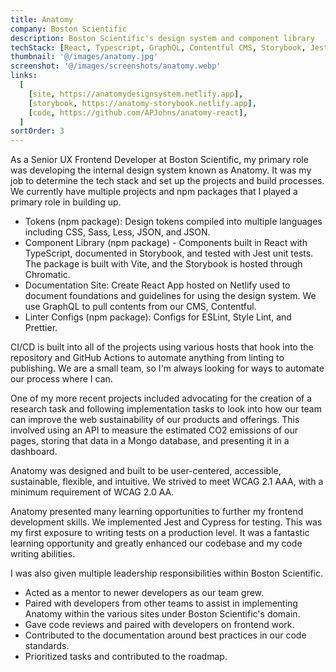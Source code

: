 ```yaml
---
title: Anatomy
company: Boston Scientific
description: Boston Scientific's design system and component library
techStack: [React, Typescript, GraphQL, Contentful CMS, Storybook, Jest, Vite]
thumbnail: '@/images/anatomy.jpg'
screenshot: '@/images/screenshots/anatomy.webp'
links:
  [
    [site, https://anatomydesignsystem.netlify.app],
    [storybook, https://anatomy-storybook.netlify.app],
    [code, https://github.com/APJohns/anatomy-react],
  ]
sortOrder: 3
---
```


As a Senior UX Frontend Developer at Boston Scientific, my primary role was developing the internal design system known as Anatomy. It was my job to determine the tech stack and set up the projects and build processes. We currently have multiple projects and npm packages that I played a primary role in building up.

- Tokens (npm package): Design tokens compiled into multiple languages including CSS, Sass, Less, JSON, and JSON.
- Component Library (npm package) - Components built in React with TypeScript, documented in Storybook, and tested with Jest unit tests. The package is built with Vite, and the Storybook is hosted through Chromatic.
- Documentation Site: Create React App hosted on Netlify used to document foundations and guidelines for using the design system. We use GraphQL to pull contents from our CMS, Contentful.
- Linter Configs (npm package): Configs for ESLint, Style Lint, and Prettier.

CI/CD is built into all of the projects using various hosts that hook into the repository and GitHub Actions to automate anything from linting to publishing. We are a small team, so I'm always looking for ways to automate our process where I can.

One of my more recent projects included advocating for the creation of a research task and following implementation tasks to look into how our team can improve the web sustainability of our products and offerings. This involved using an API to measure the estimated CO2 emissions of our pages, storing that data in a Mongo database, and presenting it in a dashboard.

Anatomy was designed and built to be user-centered, accessible, sustainable, flexible, and intuitive. We strived to meet WCAG 2.1 AAA, with a minimum requirement of WCAG 2.0 AA.

Anatomy presented many learning opportunities to further my frontend development skills. We implemented Jest and Cypress for testing. This was my first exposure to writing tests on a production level. It was a fantastic learning opportunity and greatly enhanced our codebase and my code writing abilities.

I was also given multiple leadership responsibilities within Boston Scientific.

- Acted as a mentor to newer developers as our team grew.
- Paired with developers from other teams to assist in implementing Anatomy within the various sites under Boston Scientific's domain.
- Gave code reviews and paired with developers on frontend work.
- Contributed to the documentation around best practices in our code standards.
- Prioritized tasks and contributed to the roadmap.
